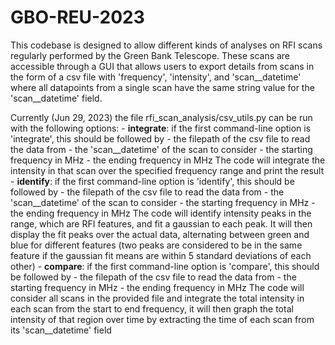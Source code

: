 # GBO-REU-2023
This codebase is designed to allow different kinds of analyses on RFI scans regularly performed by the 
Green Bank Telescope. These scans are accessible through a GUI that allows users to export details from 
scans in the form of a csv file with 'frequency', 'intensity', and 'scan__datetime' where all datapoints 
from a single scan have the same string value for the 'scan__datetime' field. 

Currently (Jun 29, 2023) the file rfi_scan_analysis/csv_utils.py can be run with the following options:
    - **integrate**: if the first command-line option is 'integrate', this should be followed by 
        - the filepath of the csv file to read the data from
        - the 'scan__datetime' of the scan to consider
        - the starting frequency in MHz
        - the ending frequency in MHz
        The code will integrate the intensity in that scan over the specified frequency range and print the
        result
    - **identify**: if the first command-line option is 'identify', this should be followed by 
        - the filepath of the csv file to read the data from
        - the 'scan__datetime' of the scan to consider
        - the starting frequency in MHz
        - the ending frequency in MHz
        The code will identify intensity peaks in the range, which are RFI features, and fit a gaussian 
        to each peak. It will then display the fit peaks over the actual data, alternating between green 
        and blue for different features (two peaks are considered to be in the same feature if the gaussian
        fit means are within 5 standard deviations of each other)
    - **compare**: if the first command-line option is 'compare', this should be followed by 
        - the filepath of the csv file to read the data from
        - the starting frequency in MHz
        - the ending frequency in MHz
        The code will consider all scans in the provided file and integrate the total intensity in each 
        scan from the start to end frequency, it will then graph the total intensity of that region over
        time by extracting the time of each scan from its 'scan__datetime' field